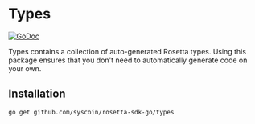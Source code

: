 # Types

[![GoDoc](https://img.shields.io/badge/go.dev-reference-007d9c?logo=go&logoColor=white&style=shield)](https://pkg.go.dev/github.com/syscoin/rosetta-sdk-go/types?tab=doc)

Types contains a collection of auto-generated Rosetta types. Using this
package ensures that you don't need to automatically generate code on your
own.

## Installation

```shell
go get github.com/syscoin/rosetta-sdk-go/types
```
